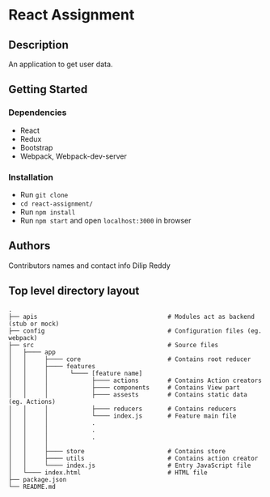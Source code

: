 # React Assignment

## Description

An application to get user data.

## Getting Started

### Dependencies

- React
- Redux
- Bootstrap
- Webpack, Webpack-dev-server

### Installation

- Run `git clone`
- `cd react-assignment/`
- Run `npm install`
- Run `npm start` and open `localhost:3000` in browser

## Authors

Contributors names and contact info
Dilip Reddy

## Top level directory layout

    .
    ├── apis                                    # Modules act as backend (stub or mock)
    ├── config                                  # Configuration files (eg. webpack)
    ├── src                                     # Source files
    │   ├──── app
    │   │     ├──── core                        # Contains root reducer
    │   │     ├──── features
    │   │     │      └──── [feature name]
    │   │     │            ├──── actions        # Contains Action creators
    │   │     │            ├──── components     # Contains View part
    │   │     │            ├──── assests        # Contains static data (eg. Actions)
    │   │     │            ├──── reducers       # Contains reducers
    │   │     │            └──── index.js       # Feature main file
    │   │     │            .
    │   │     │            .
    │   │     │            .
    │   │     │
    │   │     ├──── store                       # Contains store
    │   │     ├──── utils                       # Contains action creator
    │   │     └──── index.js                    # Entry JavaScript file
    │   └──── index.html                        # HTML file
    ├── package.json
    └── README.md
